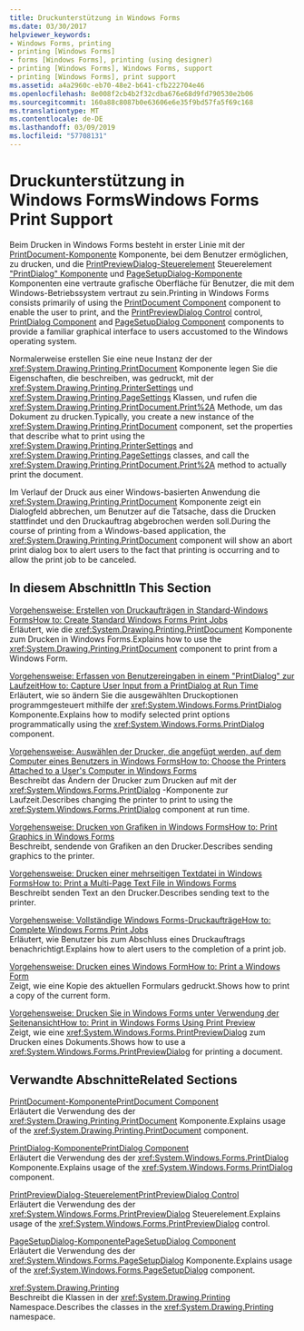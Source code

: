 ```yaml
---
title: Druckunterstützung in Windows Forms
ms.date: 03/30/2017
helpviewer_keywords:
- Windows Forms, printing
- printing [Windows Forms]
- forms [Windows Forms], printing (using designer)
- printing [Windows Forms], Windows Forms, support
- printing [Windows Forms], print support
ms.assetid: a4a2960c-eb70-48e2-b641-cfb222704e46
ms.openlocfilehash: 8e008f2cb4b2f32cdba676e68d9fd790530e2b06
ms.sourcegitcommit: 160a88c8087b0e63606e6e35f9bd57fa5f69c168
ms.translationtype: MT
ms.contentlocale: de-DE
ms.lasthandoff: 03/09/2019
ms.locfileid: "57708131"
---
```

# <a name="windows-forms-print-support"></a><span data-ttu-id="b52a5-102">Druckunterstützung in Windows Forms</span><span class="sxs-lookup"><span data-stu-id="b52a5-102">Windows Forms Print Support</span></span>
<span data-ttu-id="b52a5-103">Beim Drucken in Windows Forms besteht in erster Linie mit der [PrintDocument-Komponente](../controls/printdocument-component-windows-forms.md) Komponente, bei dem Benutzer ermöglichen, zu drucken, und die [PrintPreviewDialog-Steuerelement](../controls/printpreviewdialog-control-windows-forms.md) Steuerelement ["PrintDialog" Komponente](../controls/printdialog-component-windows-forms.md) und [PageSetupDialog-Komponente](../controls/pagesetupdialog-component-windows-forms.md) Komponenten eine vertraute grafische Oberfläche für Benutzer, die mit dem Windows-Betriebssystem vertraut zu sein.</span><span class="sxs-lookup"><span data-stu-id="b52a5-103">Printing in Windows Forms consists primarily of using the [PrintDocument Component](../controls/printdocument-component-windows-forms.md) component to enable the user to print, and the [PrintPreviewDialog Control](../controls/printpreviewdialog-control-windows-forms.md) control, [PrintDialog Component](../controls/printdialog-component-windows-forms.md) and [PageSetupDialog Component](../controls/pagesetupdialog-component-windows-forms.md) components to provide a familiar graphical interface to users accustomed to the Windows operating system.</span></span>  
  
 <span data-ttu-id="b52a5-104">Normalerweise erstellen Sie eine neue Instanz der der <xref:System.Drawing.Printing.PrintDocument> Komponente legen Sie die Eigenschaften, die beschreiben, was gedruckt, mit der <xref:System.Drawing.Printing.PrinterSettings> und <xref:System.Drawing.Printing.PageSettings> Klassen, und rufen die <xref:System.Drawing.Printing.PrintDocument.Print%2A> Methode, um das Dokument zu drucken.</span><span class="sxs-lookup"><span data-stu-id="b52a5-104">Typically, you create a new instance of the <xref:System.Drawing.Printing.PrintDocument> component, set the properties that describe what to print using the <xref:System.Drawing.Printing.PrinterSettings> and <xref:System.Drawing.Printing.PageSettings> classes, and call the <xref:System.Drawing.Printing.PrintDocument.Print%2A> method to actually print the document.</span></span>  
  
 <span data-ttu-id="b52a5-105">Im Verlauf der Druck aus einer Windows-basierten Anwendung die <xref:System.Drawing.Printing.PrintDocument> Komponente zeigt ein Dialogfeld abbrechen, um Benutzer auf die Tatsache, dass die Drucken stattfindet und den Druckauftrag abgebrochen werden soll.</span><span class="sxs-lookup"><span data-stu-id="b52a5-105">During the course of printing from a Windows-based application, the <xref:System.Drawing.Printing.PrintDocument> component will show an abort print dialog box to alert users to the fact that printing is occurring and to allow the print job to be canceled.</span></span>  
  
## <a name="in-this-section"></a><span data-ttu-id="b52a5-106">In diesem Abschnitt</span><span class="sxs-lookup"><span data-stu-id="b52a5-106">In This Section</span></span>  
 [<span data-ttu-id="b52a5-107">Vorgehensweise: Erstellen von Druckaufträgen in Standard-Windows Forms</span><span class="sxs-lookup"><span data-stu-id="b52a5-107">How to: Create Standard Windows Forms Print Jobs</span></span>](how-to-create-standard-windows-forms-print-jobs.md)  
 <span data-ttu-id="b52a5-108">Erläutert, wie die <xref:System.Drawing.Printing.PrintDocument> Komponente zum Drucken in Windows Forms.</span><span class="sxs-lookup"><span data-stu-id="b52a5-108">Explains how to use the <xref:System.Drawing.Printing.PrintDocument> component to print from a Windows Form.</span></span>  
  
 [<span data-ttu-id="b52a5-109">Vorgehensweise: Erfassen von Benutzereingaben in einem "PrintDialog" zur Laufzeit</span><span class="sxs-lookup"><span data-stu-id="b52a5-109">How to: Capture User Input from a PrintDialog at Run Time</span></span>](how-to-capture-user-input-from-a-printdialog-at-run-time.md)  
 <span data-ttu-id="b52a5-110">Erläutert, wie so ändern Sie die ausgewählten Druckoptionen programmgesteuert mithilfe der <xref:System.Windows.Forms.PrintDialog> Komponente.</span><span class="sxs-lookup"><span data-stu-id="b52a5-110">Explains how to modify selected print options programmatically using the <xref:System.Windows.Forms.PrintDialog> component.</span></span>  
  
 [<span data-ttu-id="b52a5-111">Vorgehensweise: Auswählen der Drucker, die angefügt werden, auf dem Computer eines Benutzers in Windows Forms</span><span class="sxs-lookup"><span data-stu-id="b52a5-111">How to: Choose the Printers Attached to a User's Computer in Windows Forms</span></span>](how-to-choose-the-printers-attached-to-user-computer-in-windows-forms.md)  
 <span data-ttu-id="b52a5-112">Beschreibt das Ändern der Drucker zum Drucken auf mit der <xref:System.Windows.Forms.PrintDialog> -Komponente zur Laufzeit.</span><span class="sxs-lookup"><span data-stu-id="b52a5-112">Describes changing the printer to print to using the <xref:System.Windows.Forms.PrintDialog> component at run time.</span></span>  
  
 [<span data-ttu-id="b52a5-113">Vorgehensweise: Drucken von Grafiken in Windows Forms</span><span class="sxs-lookup"><span data-stu-id="b52a5-113">How to: Print Graphics in Windows Forms</span></span>](how-to-print-graphics-in-windows-forms.md)  
 <span data-ttu-id="b52a5-114">Beschreibt, sendende von Grafiken an den Drucker.</span><span class="sxs-lookup"><span data-stu-id="b52a5-114">Describes sending graphics to the printer.</span></span>  
  
 [<span data-ttu-id="b52a5-115">Vorgehensweise: Drucken einer mehrseitigen Textdatei in Windows Forms</span><span class="sxs-lookup"><span data-stu-id="b52a5-115">How to: Print a Multi-Page Text File in Windows Forms</span></span>](how-to-print-a-multi-page-text-file-in-windows-forms.md)  
 <span data-ttu-id="b52a5-116">Beschreibt senden Text an den Drucker.</span><span class="sxs-lookup"><span data-stu-id="b52a5-116">Describes sending text to the printer.</span></span>  
  
 [<span data-ttu-id="b52a5-117">Vorgehensweise: Vollständige Windows Forms-Druckaufträge</span><span class="sxs-lookup"><span data-stu-id="b52a5-117">How to: Complete Windows Forms Print Jobs</span></span>](how-to-complete-windows-forms-print-jobs.md)  
 <span data-ttu-id="b52a5-118">Erläutert, wie Benutzer bis zum Abschluss eines Druckauftrags benachrichtigt.</span><span class="sxs-lookup"><span data-stu-id="b52a5-118">Explains how to alert users to the completion of a print job.</span></span>  
  
 [<span data-ttu-id="b52a5-119">Vorgehensweise: Drucken eines Windows Form</span><span class="sxs-lookup"><span data-stu-id="b52a5-119">How to: Print a Windows Form</span></span>](how-to-print-a-windows-form.md)  
 <span data-ttu-id="b52a5-120">Zeigt, wie eine Kopie des aktuellen Formulars gedruckt.</span><span class="sxs-lookup"><span data-stu-id="b52a5-120">Shows how to print a copy of the current form.</span></span>  
  
 [<span data-ttu-id="b52a5-121">Vorgehensweise: Drucken Sie in Windows Forms unter Verwendung der Seitenansicht</span><span class="sxs-lookup"><span data-stu-id="b52a5-121">How to: Print in Windows Forms Using Print Preview</span></span>](how-to-print-in-windows-forms-using-print-preview.md)  
 <span data-ttu-id="b52a5-122">Zeigt, wie eine <xref:System.Windows.Forms.PrintPreviewDialog> zum Drucken eines Dokuments.</span><span class="sxs-lookup"><span data-stu-id="b52a5-122">Shows how to use a <xref:System.Windows.Forms.PrintPreviewDialog> for printing a document.</span></span>  
  
## <a name="related-sections"></a><span data-ttu-id="b52a5-123">Verwandte Abschnitte</span><span class="sxs-lookup"><span data-stu-id="b52a5-123">Related Sections</span></span>  
 [<span data-ttu-id="b52a5-124">PrintDocument-Komponente</span><span class="sxs-lookup"><span data-stu-id="b52a5-124">PrintDocument Component</span></span>](../controls/printdocument-component-windows-forms.md)  
 <span data-ttu-id="b52a5-125">Erläutert die Verwendung des der <xref:System.Drawing.Printing.PrintDocument> Komponente.</span><span class="sxs-lookup"><span data-stu-id="b52a5-125">Explains usage of the <xref:System.Drawing.Printing.PrintDocument> component.</span></span>  
  
 [<span data-ttu-id="b52a5-126">PrintDialog-Komponente</span><span class="sxs-lookup"><span data-stu-id="b52a5-126">PrintDialog Component</span></span>](../controls/printdialog-component-windows-forms.md)  
 <span data-ttu-id="b52a5-127">Erläutert die Verwendung des der <xref:System.Windows.Forms.PrintDialog> Komponente.</span><span class="sxs-lookup"><span data-stu-id="b52a5-127">Explains usage of the <xref:System.Windows.Forms.PrintDialog> component.</span></span>  
  
 [<span data-ttu-id="b52a5-128">PrintPreviewDialog-Steuerelement</span><span class="sxs-lookup"><span data-stu-id="b52a5-128">PrintPreviewDialog Control</span></span>](../controls/printpreviewdialog-control-windows-forms.md)  
 <span data-ttu-id="b52a5-129">Erläutert die Verwendung des der <xref:System.Windows.Forms.PrintPreviewDialog> Steuerelement.</span><span class="sxs-lookup"><span data-stu-id="b52a5-129">Explains usage of the <xref:System.Windows.Forms.PrintPreviewDialog> control.</span></span>  
  
 [<span data-ttu-id="b52a5-130">PageSetupDialog-Komponente</span><span class="sxs-lookup"><span data-stu-id="b52a5-130">PageSetupDialog Component</span></span>](../controls/pagesetupdialog-component-windows-forms.md)  
 <span data-ttu-id="b52a5-131">Erläutert die Verwendung des der <xref:System.Windows.Forms.PageSetupDialog> Komponente.</span><span class="sxs-lookup"><span data-stu-id="b52a5-131">Explains usage of the <xref:System.Windows.Forms.PageSetupDialog> component.</span></span>  
  
 <xref:System.Drawing.Printing>  
 <span data-ttu-id="b52a5-132">Beschreibt die Klassen in der <xref:System.Drawing.Printing> Namespace.</span><span class="sxs-lookup"><span data-stu-id="b52a5-132">Describes the classes in the <xref:System.Drawing.Printing> namespace.</span></span>
